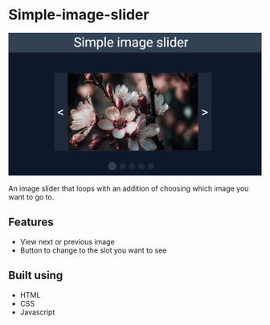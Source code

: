 # Simple-image-slider

![App-screenshot](https://github.com/NexyusNex/Simple-image-slider/blob/main/screenshot.png?raw=true)

An image slider that loops with an addition of choosing which image you want to go to.

## Features

- View next or previous image
- Button to change to the slot you want to see

## Built using

- HTML
- CSS
- Javascript
